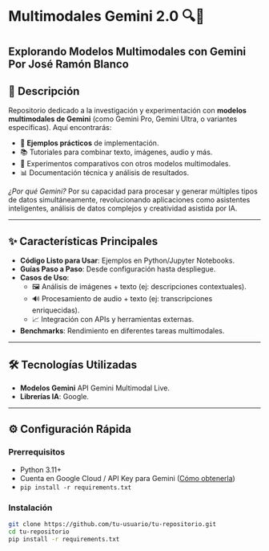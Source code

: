 # Multimodales Gemini 2.0 🔍🧠  
**Explorando Modelos Multimodales con Gemini**  
Por José Ramón Blanco
---

## 📌 Descripción  
Repositorio dedicado a la investigación y experimentación con **modelos multimodales de Gemini** (como Gemini Pro, Gemini Ultra, o variantes específicas). Aquí encontrarás:  
- 🚀 **Ejemplos prácticos** de implementación.  
- 📚 Tutoriales para combinar texto, imágenes, audio y más.  
- 🔬 Experimentos comparativos con otros modelos multimodales.  
- 📊 Documentación técnica y análisis de resultados.  

*¿Por qué Gemini?* Por su capacidad para procesar y generar múltiples tipos de datos simultáneamente, revolucionando aplicaciones como asistentes inteligentes, análisis de datos complejos y creatividad asistida por IA.

---

## ✨ Características Principales  
- **Código Listo para Usar**: Ejemplos en Python/Jupyter Notebooks.  
- **Guías Paso a Paso**: Desde configuración hasta despliegue.  
- **Casos de Uso**:  
  - 🖼️ Análisis de imágenes + texto (ej: descripciones contextuales).  
  - 🔊 Procesamiento de audio + texto (ej: transcripciones enriquecidas).  
  - 📈 Integración con APIs y herramientas externas.  
- **Benchmarks**: Rendimiento en diferentes tareas multimodales.  

---

## 🛠️ Tecnologías Utilizadas  
- **Modelos Gemini** API Gemini Multimodal Live.  
- **Librerías IA**: Google.
---

## ⚙️ Configuración Rápida  

### Prerrequisitos  
- Python 3.11+  
- Cuenta en Google Cloud / API Key para Gemini ([Cómo obtenerla](https://cloud.google.com/))  
- `pip install -r requirements.txt`  

### Instalación  
```bash
git clone https://github.com/tu-usuario/tu-repositorio.git  
cd tu-repositorio  
pip install -r requirements.txt  